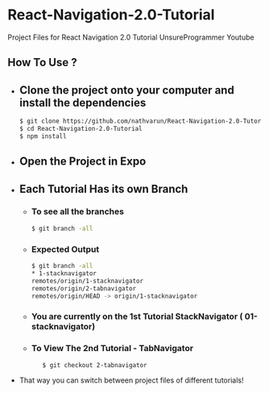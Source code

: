 # React-Navigation-2.0-Tutorial
Project Files for React Navigation 2.0 Tutorial UnsureProgrammer Youtube 

## How To Use ? 

- ## Clone the project onto your computer and install the dependencies
    ```sh
    $ git clone https://github.com/nathvarun/React-Navigation-2.0-Tutorial.git
    $ cd React-Navigation-2.0-Tutorial
    $ npm install 
    ```
- ## Open the Project in Expo

- ## Each Tutorial Has its own Branch
    - ### To see all the branches 
        ```sh
        $ git branch -all
        ```
    - ### Expected Output 
        ```sh
       $ git branch -all
      * 1-stacknavigator
      remotes/origin/1-stacknavigator
      remotes/origin/2-tabnavigator
      remotes/origin/HEAD -> origin/1-stacknavigator
      ```
    - ### You are currently on the 1st Tutorial StackNavigator ( 01-stacknavigator)
    - ### To View The 2nd Tutorial - TabNavigator
        ```sh
           $ git checkout 2-tabnavigator 
        ```
- That way you can switch between project files of different tutorials!

